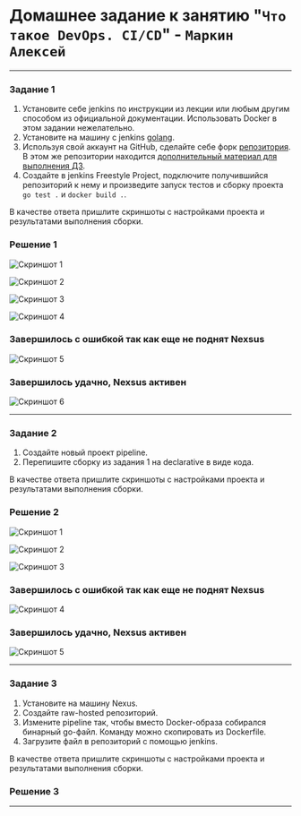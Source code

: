 # Домашнее задание к занятию "`Что такое DevOps. СI/СD`" - `Маркин Алексей`

---

### Задание 1

1. Установите себе jenkins по инструкции из лекции или любым другим способом из официальной документации. Использовать Docker в этом задании нежелательно.
2. Установите на машину с jenkins [golang](https://golang.org/doc/install).
3. Используя свой аккаунт на GitHub, сделайте себе форк [репозитория](https://github.com/netology-code/sdvps-materials.git). В этом же репозитории находится [дополнительный материал для выполнения ДЗ](https://github.com/netology-code/sdvps-materials/blob/main/CICD/8.2-hw.md).
3. Создайте в jenkins Freestyle Project, подключите получившийся репозиторий к нему и произведите запуск тестов и сборку проекта ```go test .``` и  ```docker build .```.

В качестве ответа пришлите скриншоты с настройками проекта и результатами выполнения сборки.

### Решение 1

![Скриншот 1](https://github.com/Markin-AI/8-02/blob/main/img/1-1.png)

![Скриншот 2](https://github.com/Markin-AI/8-02/blob/main/img/1-2.png)

![Скриншот 3](https://github.com/Markin-AI/8-02/blob/main/img/1-3.png)

![Скриншот 4](https://github.com/Markin-AI/8-02/blob/main/img/1-4.png)

### Завершилось с ошибкой так как еще не поднят Nexsus

![Скриншот 5](https://github.com/Markin-AI/8-02/blob/main/img/1-5.png)

### Завершилось удачно, Nexsus активен

![Скриншот 6](https://github.com/Markin-AI/8-02/blob/main/img/1-6.png)

---

### Задание 2

1. Создайте новый проект pipeline.
2. Перепишите сборку из задания 1 на declarative в виде кода.

В качестве ответа пришлите скриншоты с настройками проекта и результатами выполнения сборки.

### Решение 2

![Скриншот 1](https://github.com/Markin-AI/8-02/blob/main/img/2-1.png)

![Скриншот 2](https://github.com/Markin-AI/8-02/blob/main/img/2-2.png)

![Скриншот 3](https://github.com/Markin-AI/8-02/blob/main/img/2-3.png)

### Завершилось с ошибкой так как еще не поднят Nexsus

![Скриншот 4](https://github.com/Markin-AI/8-02/blob/main/img/2-4.png)

### Завершилось удачно, Nexsus активен

![Скриншот 5](https://github.com/Markin-AI/8-02/blob/main/img/2-5.png)

---

### Задание 3

1. Установите на машину Nexus.
1. Создайте raw-hosted репозиторий.
1. Измените pipeline так, чтобы вместо Docker-образа собирался бинарный go-файл. Команду можно скопировать из Dockerfile.
1. Загрузите файл в репозиторий с помощью jenkins.

В качестве ответа пришлите скриншоты с настройками проекта и результатами выполнения сборки.

### Решение 3


---
